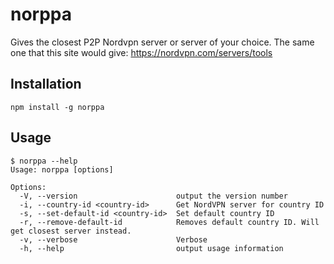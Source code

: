 # norppa

Gives the closest P2P Nordvpn server or server of your choice. The same one that this site would give: https://nordvpn.com/servers/tools

## Installation

`npm install -g norppa`

## Usage

```
$ norppa --help
Usage: norppa [options]

Options:
  -V, --version                      output the version number
  -i, --country-id <country-id>      Get NordVPN server for country ID
  -s, --set-default-id <country-id>  Set default country ID
  -r, --remove-default-id            Removes default country ID. Will get closest server instead.
  -v, --verbose                      Verbose
  -h, --help                         output usage information
```
